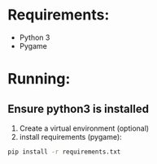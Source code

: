 # Requirements:

* Python 3
* Pygame

# Running:
## Ensure python3 is installed

1. Create a virtual environment (optional)
2. install requirements (pygame):
```bash
pip install -r requirements.txt
```

